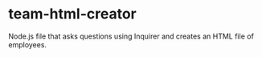 # team-html-creator
Node.js file that asks questions using Inquirer and creates an HTML file of employees.
